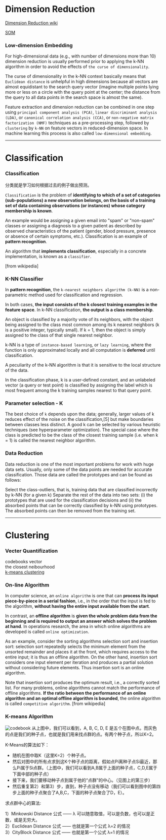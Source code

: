 # Dimension Reduction

[Dimension Reduction wiki](https://www.wikiwand.com/en/Dimensionality_reduction)

[SOM](https://www.wikiwand.com/en/Self-organizing_map)

### Low-dimension Embedding

For high-dimensional data (e.g., with number of dimensions more than 10) dimension reduction is usually performed prior to applying the k-NN algorithm in order to avoid the effects of `the curse of dimensionality`. 

The curse of dimensionality in the k-NN context basically means that `Euclidean distance` is unhelpful in high dimensions because all vectors are almost equidistant to the search query vector (imagine multiple points lying more or less on a circle with the query point at the center; the distance from the query to all data points in the search space is almost the same).

Feature extraction and dimension reduction can be combined in one step using `principal component analysis (PCA)`, `linear discriminant analysis (LDA)`, or `canonical correlation analysis (CCA)`, or `non-negative matrix factorization (NMF)`  techniques as a pre-processing step, followed by `clustering` by `k-NN` on feature vectors in reduced-dimension space. In machine learning this process is also called `low-dimensional embedding`.

---

# Classification

### Classification

分类就是学习如何根据过去的例子做出预测。

`Classification` is the problem of **identifying to which of a set of categories (sub-populations) a new observation belongs, on the basis of a training set of data containing observations (or instances) whose category membership is known**.   

An example would be assigning a given email into "spam" or "non-spam" classes or assigning a diagnosis to a given patient as described by observed characteristics of the patient (gender, blood pressure, presence or absence of certain symptoms, etc.). Classification is an example of **pattern recognition**. 

An algorithm that **implements classification**, especially in a concrete implementation, is known as a `classifier`.

[from wikipedia]

### K-NN Classifier

In **pattern recognition**, the `k-nearest neighbors algorithm (k-NN)` is a non-parametric method used for classification and regression. 

In both cases, **the input consists of the k closest training examples in the feature space**. In k-NN classification, **the output is a class membership**. 

An object is classified by a majority vote of its neighbors, with the object being assigned to the class most common among its k nearest neighbors (k is a positive integer, typically small). If k = 1, then the object is simply assigned to the class of that single nearest neighbor.

k-NN is a type of `instance-based learning`, or `lazy learning`, where the function is only approximated locally and all computation is **deferred** until classification.

A peculiarity of the k-NN algorithm is that it is sensitive to the local structure of the data.

In the classification phase, k is a user-defined constant, and an unlabeled vector (a query or test point) is classified by assigning the label which is most frequent among the k training samples nearest to that query point.

### Parameter selection - K

The best choice of `k` depends upon the data; generally, larger values of k reduces effect of the noise on the classification,[5] but make boundaries between classes less distinct. A good k can be selected by various heuristic techniques (see hyperparameter optimization). The special case where the class is predicted to be the class of the closest training sample (i.e. when k = 1) is called the nearest neighbor algorithm.


### Data Reduction

Data reduction is one of the most important problems for work with huge data sets. Usually, only some of the data points are needed for accurate classification. Those data are called the prototypes and can be found as follows:

Select the class-outliers, that is, training data that are classified incorrectly by k-NN (for a given k)
Separate the rest of the data into two sets: (i) the prototypes that are used for the classification decisions and (ii) the absorbed points that can be correctly classified by k-NN using prototypes. The absorbed points can then be removed from the training set.


---


# Clustering

### Vecter Quantifization

codebooks vector  
the closest neibourhood   
[k-means clustering](https://www.wikiwand.com/en/K-means_clustering) 

### On-line Algorithm

In computer science, an `online algorithm` is one that can **process its input piece-by-piece in a serial fashion**, i.e., in the order that the input is fed to the algorithm, **without having the entire input available from the start**.

In contrast, an **offline algorithm** is **given the whole problem data from the beginning and is required to output an answer which solves the problem at hand**. In operations research, the area in which online algorithms are developed is called `online optimization`.

As an example, consider the sorting algorithms selection sort and insertion sort: selection sort repeatedly selects the minimum element from the unsorted remainder and places it at the front, which requires access to the entire input; it is thus an offline algorithm. On the other hand, insertion sort considers one input element per iteration and produces a partial solution without considering future elements. Thus insertion sort is an online algorithm.

Note that insertion sort produces the optimum result, i.e., a correctly sorted list. For many problems, online algorithms cannot match the performance of offline algorithms. **If the ratio between the performance of an online algorithm and an optimal offline algorithm is bounded**, the online algorithm is called `competitive algorithm`. [from wikipedia]

### K-means Algorithm

![codebook](https://coolshell.cn/wp-content/uploads/2012/06/K-Means.jpg)
从上图中，我们可以看到，A, B, C, D, E 是五个在图中点。而灰色的点是我们的种子点，也就是我们用来找点群的点。有两个种子点，所以K=2。

K-Means的算法如下：

- 随机在图中取K（这里K=2）个种子点。  
- 然后对图中的所有点求到这K个种子点的距离，假如点Pi离种子点Si最近，那么Pi属于Si点群。（上图中，我们可以看到A,B属于上面的种子点，C,D,E属于下面中部的种子点）  
- 接下来，我们要移动种子点到属于他的“点群”的中心。（见图上的第三步）  
- 然后重复第2）和第3）步，直到，种子点没有移动（我们可以看到图中的第四步上面的种子点聚合了A,B,C，下面的种子点聚合了D，E）。  

求点群中心的算法:

1）Minkowski Distance 公式 —— λ 可以随意取值，可以是负数，也可以是正数，或是无穷大。  
2）Euclidean Distance 公式 —— 也就是第一个公式 λ=2 的情况  
3）CityBlock Distance 公式 —— 也就是第一个公式 λ=1 的情况  